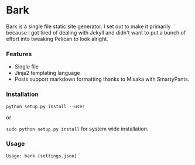 # Bark

Bark is a single file static site generator. I set out to make it primarily because I got tired of dealing with Jekyll and didn't want to put a bunch of effort into tweaking Pelican to look alright.

### Features

* Single file
* Jinja2 templating language
* Posts support markdown formatting thanks to Misaka with SmartyPants.

### Installation

`python setup.py install --user`

or

`sudo python setup.py install` for system wide installation.

### Usage

    Usage: bark [settings.json]
